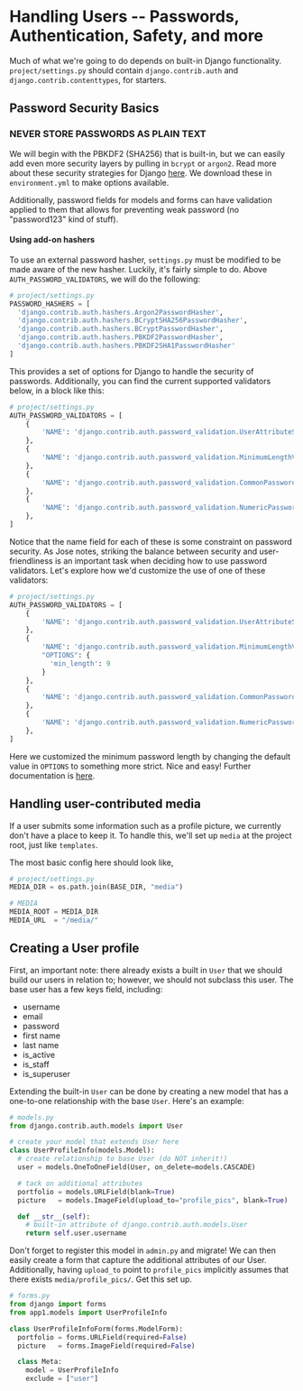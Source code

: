 # Handling Users -- Passwords, Authentication, Safety, and more

Much of what we're going to do depends on built-in Django functionality.
`project/settings.py` should contain `django.contrib.auth` and `django.contrib.contenttypes`, for starters.


## Password Security Basics

### NEVER STORE PASSWORDS AS PLAIN TEXT

We will begin with the PBKDF2 (SHA256) that is built-in, but we can easily add
even more security layers by pulling in `bcrypt` or `argon2`. Read more about
these security strategies for Django [here](https://docs.djangoproject.com/en/3.0/topics/auth/passwords/#using-argon2-with-django). We download these in `environment.yml` to make options available.

Additionally, password fields for models and forms can have validation applied
to them that allows for preventing weak password (no "password123" kind of stuff).

#### Using add-on hashers
To use an external password hasher, `settings.py` must be modified to be made
aware of the new hasher. Luckily, it's fairly simple
to do. Above `AUTH_PASSWORD_VALIDATORS`, we will do the following:

```python
# project/settings.py
PASSWORD_HASHERS = [
  'django.contrib.auth.hashers.Argon2PasswordHasher',
  'django.contrib.auth.hashers.BCryptSHA256PasswordHasher',
  'django.contrib.auth.hashers.BCryptPasswordHasher',
  'django.contrib.auth.hashers.PBKDF2PasswordHasher',
  'django.contrib.auth.hashers.PBKDF2SHA1PasswordHasher'
]
```
This provides a set of options for Django to handle the security of passwords. Additionally, you can find the current supported validators below, in a block like this:

```python
# project/settings.py
AUTH_PASSWORD_VALIDATORS = [
    {
        'NAME': 'django.contrib.auth.password_validation.UserAttributeSimilarityValidator',
    },
    {
        'NAME': 'django.contrib.auth.password_validation.MinimumLengthValidator',
    },
    {
        'NAME': 'django.contrib.auth.password_validation.CommonPasswordValidator',
    },
    {
        'NAME': 'django.contrib.auth.password_validation.NumericPasswordValidator',
    },
]
```
Notice that the name field for each of these is some constraint on password security. As Jose notes, striking the balance between security and user-friendliness is an important task when deciding how to use password validators. Let's explore how we'd customize the use of one of these validators:

```python
# project/settings.py
AUTH_PASSWORD_VALIDATORS = [
    {
        'NAME': 'django.contrib.auth.password_validation.UserAttributeSimilarityValidator',
    },
    {
        'NAME': 'django.contrib.auth.password_validation.MinimumLengthValidator',
        "OPTIONS": {
          'min_length': 9
        }
    },
    {
        'NAME': 'django.contrib.auth.password_validation.CommonPasswordValidator',
    },
    {
        'NAME': 'django.contrib.auth.password_validation.NumericPasswordValidator',
    },
]
```

Here we customized the minimum password length by changing the default value in
`OPTIONS` to something more strict. Nice and easy! Further documentation is
[here](https://docs.djangoproject.com/en/3.0/topics/auth/passwords/#module-django.contrib.auth.password_validation).


## Handling user-contributed media
If a user submits some information such as a profile picture, we currently don't
have a place to keep it. To handle this, we'll set up `media` at the project root,
just like `templates`.

The most basic config here should look like,
```python
# project/settings.py
MEDIA_DIR = os.path.join(BASE_DIR, "media")

# MEDIA
MEDIA_ROOT = MEDIA_DIR
MEDIA_URL  = "/media/"
```

## Creating a User profile

First, an important note: there already exists a built in `User` that we
should build our users in relation to; however, we should not subclass this user.
The base user has a few keys field, including:
- username
- email
- password
- first name
- last name
- is_active
- is_staff
- is_superuser

Extending the built-in `User` can be done by creating a new model that has a
one-to-one relationship with the base `User`. Here's an example:

```python
# models.py
from django.contrib.auth.models import User

# create your model that extends User here
class UserProfileInfo(models.Model):
  # create relationship to base User (do NOT inherit!)
  user = models.OneToOneField(User, on_delete=models.CASCADE)

  # tack on additional attributes
  portfolio = models.URLField(blank=True)
  picture   = models.ImageField(upload_to="profile_pics", blank=True)

  def __str__(self):
    # built-in attribute of django.contrib.auth.models.User
    return self.user.username
```

Don't forget to register this model in `admin.py` and migrate! We can then easily create a form that capture the additional attributes of our User. Additionally, having `upload_to` point to `profile_pics` implicitly assumes that there exists
`media/profile_pics/`. Get this set up.

```python
# forms.py
from django import forms
from app1.models import UserProfileInfo

class UserProfileInfoForm(forms.ModelForm):
  portfolio = forms.URLField(required=False)
  picture   = forms.ImageField(required=False)

  class Meta:
    model = UserProfileInfo
    exclude = ["user"]
```
